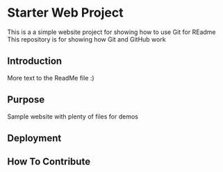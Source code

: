 # Starter Web Project

This is a a simple website project for showing how to use Git for REadme
This repository is for showing how Git and GitHub work

## Introduction

More text to the ReadMe file :)

## Purpose

Sample website with plenty of files for demos

## Deployment

## How To Contribute